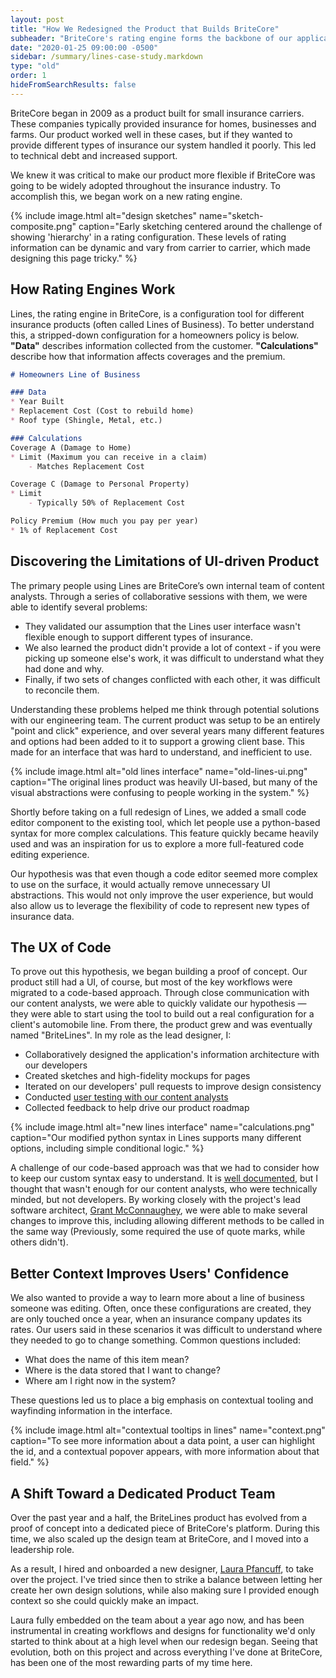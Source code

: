 ```yaml
---
layout: post
title: "How We Redesigned the Product that Builds BriteCore"
subheader: "BriteCore's rating engine forms the backbone of our application, and defines what information is collected on a quote, and how the system calculates an insurance premium. By recreating this tool to be more flexible, we've greatly expanded the number of companies that can use BriteCore's software."
date: "2020-01-25 09:00:00 -0500"
sidebar: /summary/lines-case-study.markdown
type: "old"
order: 1
hideFromSearchResults: false
---
```


<p class="u-text--lg">
    BriteCore began in 2009 as a product built for small insurance carriers. These companies typically provided insurance for homes, businesses and farms. Our product worked well in these cases, but if they wanted to provide different types of insurance our system handled it poorly. This led to technical debt and increased support.
</p>

We knew it was critical to make our product more flexible if BriteCore was going to be widely adopted throughout the insurance industry. To accomplish this, we began work on a new rating engine.

{% include image.html alt="design sketches" name="sketch-composite.png" caption="Early sketching centered around the challenge of showing 'hierarchy' in a rating configuration. These levels of rating information can be dynamic and vary from carrier to carrier, which made designing this page tricky." %}

## How Rating Engines Work
Lines, the rating engine in BriteCore, is a configuration tool for different insurance products (often called Lines of Business). To better understand this, a stripped-down configuration for a homeowners policy is below. **"Data"** describes information collected from the customer. **"Calculations"** describe how that information affects coverages and the premium.


```md
# Homeowners Line of Business

### Data
* Year Built
* Replacement Cost (Cost to rebuild home)
* Roof type (Shingle, Metal, etc.)

### Calculations
Coverage A (Damage to Home)
* Limit (Maximum you can receive in a claim)
    - Matches Replacement Cost

Coverage C (Damage to Personal Property)
* Limit
    - Typically 50% of Replacement Cost

Policy Premium (How much you pay per year)
* 1% of Replacement Cost
```

## Discovering the Limitations of UI-driven Product
The primary people using Lines are BriteCore’s own internal team of content analysts. Through a series of collaborative sessions with them, we were able to identify several problems:

* They validated our assumption that the Lines user interface wasn't flexible enough to support different types of insurance.
* We also learned the product didn't provide a lot of context - if you were picking up someone else's work, it was difficult to understand what they had done and why.
* Finally, if two sets of changes conflicted with each other, it was difficult to reconcile them.

Understanding these problems helped me think through potential solutions with our engineering team. The current product was setup to be an entirely "point and click" experience, and over several years many different features and options had been added to it to support a growing client base. This made for an interface that was hard to understand, and inefficient to use.

{% include image.html alt="old lines interface" name="old-lines-ui.png" caption="The original lines product was heavily UI-based, but many of the visual abstractions were confusing to people working in the system." %}

Shortly before taking on a full redesign of Lines, we added a small code editor component to the existing tool, which let people use a python-based syntax for more complex calculations. This feature quickly became heavily used and was an inspiration for us to explore a more full-featured code editing experience. 

Our hypothesis was that even though a code editor seemed more complex to use on the surface, it would actually remove unnecessary UI abstractions. This would not only improve the user experience, but would also allow us to leverage the flexibility of code to represent new types of insurance data.

## The UX of Code
To prove out this hypothesis, we began building a proof of concept. Our product still had a UI, of course, but most of the key workflows were migrated to a code-based approach. Through close communication with our content analysts, we were able to quickly validate our hypothesis &mdash; they were able to start using the tool to build out a real configuration for a client's automobile line. From there, the product grew and was eventually named "BriteLines". In my role as the lead designer, I:
* Collaboratively designed the application's information architecture with our developers
* Created sketches and high-fidelity mockups for pages
* Iterated on our developers' pull requests to improve design consistency
* Conducted [user testing with our content analysts](https://www.youtube.com/watch?v=S-XbCvPX54Q&index=17&list=PLqXiVNlcjuzKMknR_UnJZUwi1N6KPJWsZ)
* Collected feedback to help drive our product roadmap

{% include image.html alt="new lines interface" name="calculations.png" caption="Our modified python syntax in Lines supports many different options, including simple conditional logic." %}

A challenge of our code-based approach was that we had to consider how to keep our custom syntax easy to understand. It is [well documented](https://www.developers.britecore.com/products/britelines/#benefits
), but I thought that wasn't enough for our content analysts, who were technically minded, but not developers. By working closely with the project's lead software architect, [Grant McConnaughey](http://www.grantmcconnaughey.com/), we were able to make several changes to improve this, including allowing different methods to be called in the same way (Previously, some required the use of quote marks, while others didn't).

## Better Context Improves Users' Confidence
We also wanted to provide a way to learn more about a line of business someone was editing. Often, once these configurations are created, they are only touched once a year, when an insurance company updates its rates. Our users said in these scenarios it was difficult to understand where they needed to go to change something. Common questions included:
* What does the name of this item mean?
* Where is the data stored that I want to change?
* Where am I right now in the system?

These questions led us to place a big emphasis on contextual tooling and wayfinding information in the interface.

{% include image.html alt="contextual tooltips in lines" name="context.png" caption="To see more information about a data point, a user can highlight the id, and a contextual popover appears, with more information about that field." %}

## A Shift Toward a Dedicated Product Team
Over the past year and a half, the BriteLines product has evolved from a proof of concept into a dedicated piece of BriteCore's platform. During this time, we also scaled up the design team at BriteCore, and I moved into a leadership role. 

As a result, I hired and onboarded a new designer, [Laura Pfancuff](https://www.linkedin.com/in/laurapfancuff/), to take over the project. I've tried since then to strike a balance between letting her create her own design solutions, while also making sure I provided enough context so she could quickly make an impact.

Laura fully embedded on the team about a year ago now, and has been instrumental in creating workflows and designs for functionality we'd only started to think about at a high level when our redesign began. Seeing that evolution, both on this project and across everything I've done at BriteCore, has been one of the most rewarding parts of my time here.